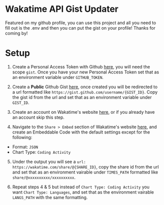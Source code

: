 # Wakatime API Gist Updater

Featured on my github profile, you can use this project and all you need to fill out is the .env and then you can put the gist on your profile! Thanks for coming by!

# Setup

1. Create a Personal Access Token with Github [here](https://github.com/settings/tokens), you will need the scope `gist`. Once you have your new Personal Access Token set that as an environment variable under `GITHUB_TOKEN`.

2. Create a **Public** Github Gist [here](https://gist.github.com/), once created you will be redirected to a url formatted like `https://gist.github.com/username/{GIST_ID}`. Copy the gist id from the url and set that as an environment variable under `GIST_ID`.

3. Create an account on Wakatime's website [here](https://wakatime.com/signup), or if you already have an account skip this step.

4. Navigate to the `Share > Embed` section of Wakatime's website [here](https://wakatime.com/share/embed), and create an Embeddable Code with the default settings except for the following:

- Format: `JSON`
- Chart Type: `Coding Activity`

5. Under the output you will see a `url: https://wakatime.com/share/@{SHARE_ID}`, copy the share id from the url and set that as an environment vairable under `TIMES_PATH` formatted like `share/@xxxxxxxxxx/xxxxxxxxxx`.

6. Repeat steps 4 & 5 but instead of `Chart Type: Coding Activity` you want `Chart Type: Languages`, and set that as the environment vairable `LANGS_PATH` with the same formatting.
